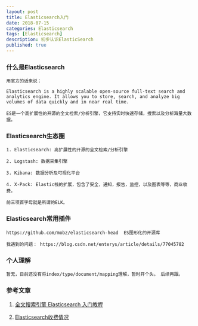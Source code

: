 ```yaml
---
layout: post
title: Elasticsearch入门
date: 2018-07-15
categories: Elasticsearch
tags: [Elasticsearch]
description: 初步认识ElasticSearch
published: true
---
```


### 什么是Elasticsearch

    用官方的话来说：

    Elasticsearch is a highly scalable open-source full-text search and analytics engine. It allows you to store, search, and analyze big volumes of data quickly and in near real time.

    ES是一个高扩展性的开源的全文检索/分析引擎，它支持实时快速存储，搜索以及分析海量大数据。

### Elasticsearch生态圈

    1. Elasticsearch: 高扩展性的开源的全文检索/分析引擎

    2. Logstash: 数据采集引擎

    3. Kibana: 数据分析及可视化平台

    4. X-Pack: Elastic栈的扩展，包含了安全，通知，报告，监控，以及图表等等，商业收费。

    前三项首字母就是所谓的ELK。

### Elasticsearch常用插件

    https://github.com/mobz/elasticsearch-head  ES图形化的开源库

    我遇到的问题： https://blog.csdn.net/enterys/article/details/77045782

### 个人理解

    暂无，目前还没有将index/type/document/mapping理解，暂时开个头。 后续再跟。

### 参考文章

1. <a href="http://www.ruanyifeng.com/blog/2017/08/elasticsearch.html">全文搜索引擎 Elasticsearch 入门教程</a>

2. <a href="https://www.elastic.co/subscriptions">Elasticsearch收费情况</a>